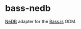 # bass-nedb

[NeDB](https://github.com/louischatriot/nedb) adapter for the [Bass.js](https://github.com/congajs/bass) ODM.